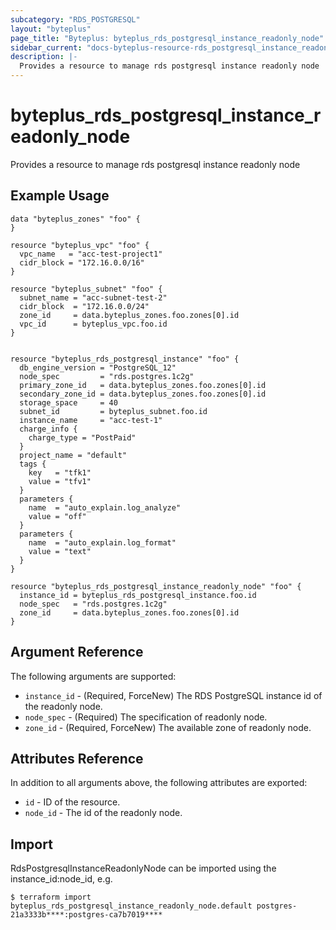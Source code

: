 ```yaml
---
subcategory: "RDS_POSTGRESQL"
layout: "byteplus"
page_title: "Byteplus: byteplus_rds_postgresql_instance_readonly_node"
sidebar_current: "docs-byteplus-resource-rds_postgresql_instance_readonly_node"
description: |-
  Provides a resource to manage rds postgresql instance readonly node
---
```

# byteplus_rds_postgresql_instance_readonly_node
Provides a resource to manage rds postgresql instance readonly node
## Example Usage
```hcl
data "byteplus_zones" "foo" {
}

resource "byteplus_vpc" "foo" {
  vpc_name   = "acc-test-project1"
  cidr_block = "172.16.0.0/16"
}

resource "byteplus_subnet" "foo" {
  subnet_name = "acc-subnet-test-2"
  cidr_block  = "172.16.0.0/24"
  zone_id     = data.byteplus_zones.foo.zones[0].id
  vpc_id      = byteplus_vpc.foo.id
}


resource "byteplus_rds_postgresql_instance" "foo" {
  db_engine_version = "PostgreSQL_12"
  node_spec         = "rds.postgres.1c2g"
  primary_zone_id   = data.byteplus_zones.foo.zones[0].id
  secondary_zone_id = data.byteplus_zones.foo.zones[0].id
  storage_space     = 40
  subnet_id         = byteplus_subnet.foo.id
  instance_name     = "acc-test-1"
  charge_info {
    charge_type = "PostPaid"
  }
  project_name = "default"
  tags {
    key   = "tfk1"
    value = "tfv1"
  }
  parameters {
    name  = "auto_explain.log_analyze"
    value = "off"
  }
  parameters {
    name  = "auto_explain.log_format"
    value = "text"
  }
}

resource "byteplus_rds_postgresql_instance_readonly_node" "foo" {
  instance_id = byteplus_rds_postgresql_instance.foo.id
  node_spec   = "rds.postgres.1c2g"
  zone_id     = data.byteplus_zones.foo.zones[0].id
}
```
## Argument Reference
The following arguments are supported:
* `instance_id` - (Required, ForceNew) The RDS PostgreSQL instance id of the readonly node.
* `node_spec` - (Required) The specification of readonly node.
* `zone_id` - (Required, ForceNew) The available zone of readonly node.

## Attributes Reference
In addition to all arguments above, the following attributes are exported:
* `id` - ID of the resource.
* `node_id` - The id of the readonly node.


## Import
RdsPostgresqlInstanceReadonlyNode can be imported using the instance_id:node_id, e.g.
```
$ terraform import byteplus_rds_postgresql_instance_readonly_node.default postgres-21a3333b****:postgres-ca7b7019****
```

